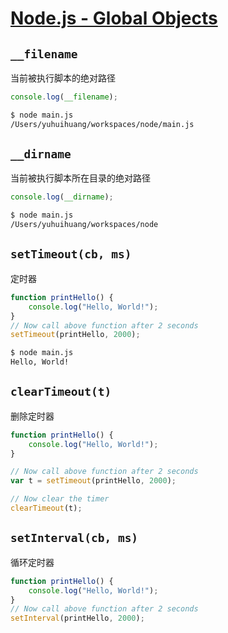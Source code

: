 # [Node.js - Global Objects](https://www.tutorialspoint.com/nodejs/nodejs_global_objects.htm)

## `__filename`

当前被执行脚本的绝对路径

```javascript
console.log(__filename);
```

```bash
$ node main.js
/Users/yuhuihuang/workspaces/node/main.js
```

## `__dirname`

当前被执行脚本所在目录的绝对路径

```javascript
console.log(__dirname);
```

```bash
$ node main.js
/Users/yuhuihuang/workspaces/node
```

## `setTimeout(cb, ms)`

定时器

```javascript
function printHello() {
    console.log("Hello, World!");
}
// Now call above function after 2 seconds
setTimeout(printHello, 2000);
```

```bash
$ node main.js
Hello, World!
```

## `clearTimeout(t)`

删除定时器

```javascript
function printHello() {
    console.log("Hello, World!");
}

// Now call above function after 2 seconds
var t = setTimeout(printHello, 2000);

// Now clear the timer
clearTimeout(t);
```

## `setInterval(cb, ms)`

循环定时器

```javascript
function printHello() {
    console.log("Hello, World!");
}
// Now call above function after 2 seconds
setInterval(printHello, 2000);
```